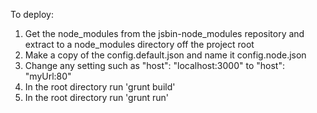 To deploy:

1. Get the node_modules from the jsbin-node_modules repository and extract to a node_modules directory off the project root
2. Make a copy of the config.default.json and name it config.node.json
3. Change any setting such as "host": "localhost:3000" to "host": "myUrl:80"
4. In the root directory run 'grunt build'
5. In the root directory run 'grunt run'